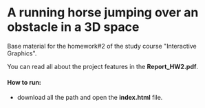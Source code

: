 # A running horse jumping over an obstacle in a 3D space
Base material for the homework#2 of the study course "Interactive Graphics".

You can read all about the project features in the **Report_HW2.pdf**.
#### How to run:
* download all the path and open the **index.html** file.

